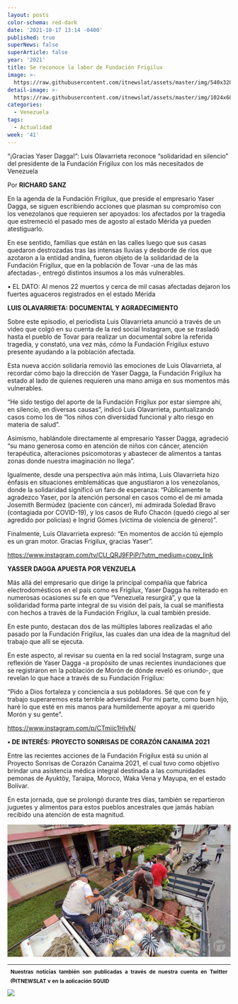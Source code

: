 ```yaml
---
layout: posts
color-schema: red-dark
date: '2021-10-17 13:14 -0400'
published: true
superNews: false
superArticle: false
year: '2021'
title: Se reconoce la labor de Fundación Frigilux
image: >-
  https://raw.githubusercontent.com/itnewslat/assets/master/img/540x320/Fundacion-Frigilux-p.jpg
detail-image: >-
  https://raw.githubusercontent.com/itnewslat/assets/master/img/1024x680/Fundacion-Frigilux-g.jpg
categories:
  - Venezuela
tags:
  - Actualidad
week: '41'
---
```

“¡Gracias Yaser Dagga!”: Luis Olavarrieta reconoce “solidaridad en silencio” del presidente de la Fundación Frigilux con los más necesitados de Venezuela

Por **RICHARD SANZ**

En la agenda de la Fundación Frigilux, que preside el empresario Yaser Dagga, se siguen escribiendo acciones que plasman su compromiso con los venezolanos que requieren ser apoyados: los afectados por la tragedia que estremeció el pasado mes de agosto al estado Mérida ya pueden atestiguarlo.

En ese sentido, familias que están en las calles luego que sus casas quedaron destrozadas tras las intensas lluvias y desborde de ríos que azotaron a la entidad andina, fueron objeto de la solidaridad de la Fundación Frigilux, que en la población de Tovar -una de las más afectadas-, entregó distintos insumos a los más vulnerables.

• EL DATO: Al menos 22 muertos y cerca de mil casas afectadas dejaron los fuertes aguaceros registrados en el estado Mérida

**LUIS OLAVARRIETA: DOCUMENTAL Y AGRADECIMIENTO**

Sobre este episodio, el periodista Luis Olavarrieta anunció a través de un video que colgó en su cuenta de la red social Instagram, que se trasladó hasta el pueblo de Tovar para realizar un documental sobre la referida tragedia, y constató, una vez más, cómo la Fundación Frigilux estuvo presente ayudando a la población afectada.

Esta nueva acción solidaria removió las emociones de Luis Olavarrieta, al recordar cómo bajo la dirección de Yaser Dagga, la Fundación Frigilux ha estado al lado de quienes requieren una mano amiga en sus momentos más vulnerables.

“He sido testigo del aporte de la Fundación Frigilux por estar siempre ahí, en silencio, en diversas causas”, indicó Luis Olavarrieta, puntualizando casos como los de “los niños con diversidad funcional y alto riesgo en materia de salud”.

Asimismo, hablándole directamente al empresario Yasser Dagga, agradeció “su mano generosa como en atención de niños con cáncer, atención terapéutica, alteraciones psicomotoras y abastecer de alimentos a tantas zonas donde nuestra imaginación no llega”.

Igualmente, desde una perspectiva aún más íntima, Luis Olavarrieta hizo énfasis en situaciones emblemáticas que angustiaron a los venezolanos, donde la solidaridad significó un faro de esperanza: “Públicamente te agradezco Yaser, por la atención personal en casos como el de mi amada Josemith Bermúdez (paciente con cáncer), mi admirada Soledad Bravo (contagiada por COVID-19), y los casos de Rufo Chacón (quedó ciego al ser agredido por policías) e Ingrid Gómes (víctima de violencia de género)”.

Finalmente, Luis Olavarrieta expresó: “En momentos de acción tú ejemplo es un gran motor. Gracias Frigilux, gracias Yaser”.

https://www.instagram.com/tv/CU_QRJ9FPiP/?utm_medium=copy_link

**YASSER DAGGA APUESTA POR VENZUELA**

Más allá del empresario que dirige la principal compañía que fabrica electrodomésticos en el país como es Frigilux, Yaser Dagga ha reiterado en numerosas ocasiones su fe en que “Venezuela resurgirá”, y que la solidaridad forma parte integral de su visión del país, la cual se manifiesta con hechos a través de la Fundación Frigilux, la cual también preside.

En este punto, destacan dos de las múltiples labores realizadas el año pasado por la Fundación Frigilux, las cuales dan una idea de la magnitud del trabajo que allí se ejecuta.

En este aspecto, al revisar su cuenta en la red social Instagram, surge una reflexión de Yaser Dagga -a propósito de unas recientes inundaciones que se registraron en la población de Morón de dónde reveló es oriundo-, que revelan lo que hace a través de su Fundación Frigilux: 

“Pido a Dios fortaleza y conciencia a sus pobladores. Sé que con fe y trabajo superaremos esta terrible adversidad. Por mi parte, como buen hijo, haré lo que esté en mis manos para humildemente apoyar a mi querido Morón y su gente”.

https://www.instagram.com/p/CTmiic1HjvN/


**• DE INTERÉS: PROYECTO SONRISAS DE CORAZÓN CANAIMA 2021**

Entre las recientes acciones de la Fundación Frigilux está su unión al Proyecto Sonrisas de Corazón Canaima 2021, el cual tuvo como objetivo brindar una asistencia médica integral destinada a las comunidades pemonas de Ayuktöy, Taraipa, Moroco, Waka Vena y Mayupa, en el estado Bolívar. 

En esta jornada, que se prolongó durante tres días, también se repartieron juguetes y alimentos para estos pueblos ancestrales que jamás habían recibido una atención de esta magnitud.

![](https://raw.githubusercontent.com/itnewslat/assets/master/img/540x320/Fundacion-Frigilux-p.jpg)

<table style="height: 42px;" width="569">
<tbody>
<tr>
<td style="text-align: justify;"><sub><strong>Nuestras noticias también son publicadas a través de nuestra cuenta en Twitter <a href="https://twitter.com/itnewslat?lang=es">@ITNEWSLAT</a> y en la aplicación <a href="https://squidapp.co/en/">SQUID</a></strong></sub></td>
</tr>
</tbody>
</table>

<img src="https://tracker.metricool.com/c3po.jpg?hash=56f88a41e39ab42c063cc51676587a04"/>

